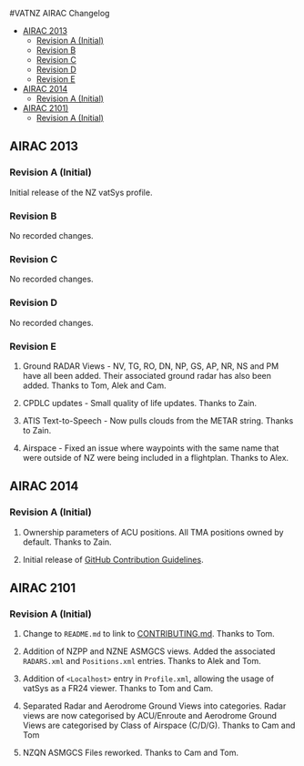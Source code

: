 #VATNZ AIRAC Changelog

- [AIRAC 2013](#airac-2013)        
    - [Revision A (Initial)](#revision-a-initial)        
    - [Revision B](#revision-b)        
    - [Revision C](#revision-c)        
    - [Revision D](#revision-d)        
    - [Revision E](#revision-e)    
- [AIRAC 2014](#airac-2014)        
    - [Revision A (Initial)](#revision-a-initial-1)    
- [AIRAC 2101)](#airac-2101)        
    - [Revision A (Initial)](#revision-a-initial-2)

## AIRAC 2013
    
### Revision A (Initial)

Initial release of the NZ vatSys profile. 

### Revision B

No recorded changes.

### Revision C

No recorded changes.

### Revision D

No recorded changes.

### Revision E

1. Ground RADAR Views - NV, TG, RO, DN, NP, GS, AP, NR, NS and PM have all been added. Their associated ground radar has also been added. Thanks to Tom, Alek and Cam.

2. CPDLC updates - Small quality of life updates. Thanks to Zain.

3. ATIS Text-to-Speech - Now pulls clouds from the METAR string. Thanks to Zain.

4. Airspace - Fixed an issue where waypoints with the same name that were outside of NZ were being included in a flightplan. Thanks to Alex.

## AIRAC 2014

### Revision A (Initial)

1. Ownership parameters of ACU positions. All TMA positions owned by default. Thanks to Zain.

2. Initial release of [GitHub Contribution Guidelines](CONTRIBUTING.md).

## AIRAC 2101

### Revision A (Initial)

1. Change to `README.md` to link to [CONTRIBUTING.md](CONTRIBUTING.md). Thanks to Tom.

2. Addition of NZPP and NZNE ASMGCS views. Added the associated `RADARS.xml` and `Positions.xml` entries. Thanks to Alek and Tom.

3. Addition of `<Localhost>` entry in `Profile.xml`, allowing the usage of vatSys as a FR24 viewer. Thanks to Tom and Cam.

4. Separated Radar and Aerodrome Ground Views into categories. Radar views are now categorised by ACU/Enroute and Aerodrome Ground Views are categorised by Class of Airspace (C/D/G). Thanks to Cam and Tom

5. NZQN ASMGCS Files reworked. Thanks to Cam and Tom.